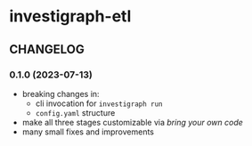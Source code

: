 # investigraph-etl

## CHANGELOG

### 0.1.0 (2023-07-13)
- breaking changes in:
    - cli invocation for `investigraph run`
    - `config.yaml` structure
- make all three stages customizable via *bring your own code*
- many small fixes and improvements
